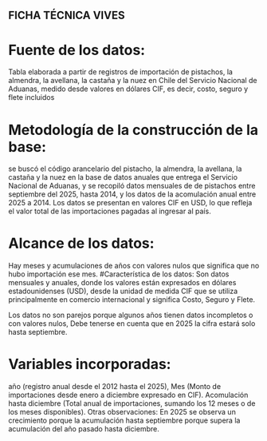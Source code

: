 
## FICHA TÉCNICA VIVES
# Fuente de los datos:
 Tabla elaborada a partir de registros de importación de pistachos, la almendra, la avellana, la castaña y la nuez en Chile del Servicio Nacional de Aduanas, medido desde valores en dólares CIF, es decir, costo, seguro y flete incluidos

# Metodología de la construcción de la base: 
se buscó el código arancelario del pistacho, la almendra, la avellana, la castaña y la nuez en la base de datos anuales que entrega el Servicio Nacional de Aduanas, y se recopiló datos mensuales de de pistachos entre septiembre del 2025, hasta 2014, y los datos de la acomulación anual entre 2025 a 2014. Los datos se presentan en valores CIF en USD, lo que refleja el valor total de las importaciones pagadas al ingresar al país.

# Alcance de los datos:
Hay meses y acumulaciones de años con valores nulos que significa que no hubo importación ese mes. 
#Característica de los datos: 
Son datos mensuales y anuales, donde los valores están expresados en dólares estadounidenses (USD), desde la unidad de medida CIF que se utiliza principalmente en comercio internacional y significa Costo, Seguro y Flete. 

Los datos no son parejos porque algunos años tienen datos incompletos o con valores nulos, Debe tenerse en cuenta que en 2025 la cifra estará solo hasta septiembre.

# Variables incorporadas: 
año (registro anual desde el 2012 hasta el 2025), Mes (Monto de importaciones desde enero a diciembre expresado en CIF). Acomulación hasta diciembre (Total anual de importaciones, sumando los 12 meses o de los meses disponibles).
Otras observaciones: En 2025 se observa un crecimiento porque la acumulación hasta septiembre porque supera la acumulación del año pasado hasta diciembre.



